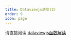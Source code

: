```yaml
---
title: Dataviewjs进阶(2)
order: 9
icon: page
---
```

请直接阅读 [dataviewjs函数解读](/zh/dataview/dataviewjs-advanced-b.md)